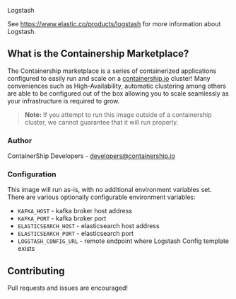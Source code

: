 Logstash

See https://www.elastic.co/products/logstash for more information about Logstash.

## What is the Containership Marketplace?

The Containership marketplace is a series of containerized applications configured to easily run and scale on a [containership.io](https://containership.io) cluster! Many conveniences such as High-Availability, automatic clustering among others are able to be configured out of the box allowing you to scale seamlessly as your infrastructure is required to grow.

> **Note:** If you attempt to run this image outside of a containership cluster, we cannot guarantee that it will run properly.

### Author
ContainerShip Developers - developers@containership.io

### Configuration
This image will run as-is, with no additional environment variables set. There are various optionally configurable environment variables:

* `KAFKA_HOST` - kafka broker host address
* `KAFKA_PORT` - kafka broker port
* `ELASTICSEARCH_HOST` - elasticsearch host address
* `ELASTICSEARCH_PORT` - elasticsearch port
* `LOGSTASH_CONFIG_URL` - remote endpoint where Logstash Config template exists

## Contributing
Pull requests and issues are encouraged!
